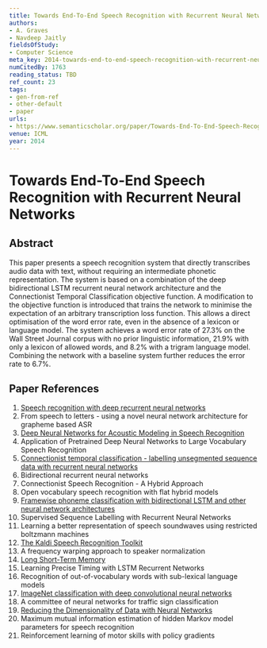 ```yaml
---
title: Towards End-To-End Speech Recognition with Recurrent Neural Networks
authors:
- A. Graves
- Navdeep Jaitly
fieldsOfStudy:
- Computer Science
meta_key: 2014-towards-end-to-end-speech-recognition-with-recurrent-neural-networks
numCitedBy: 1763
reading_status: TBD
ref_count: 23
tags:
- gen-from-ref
- other-default
- paper
urls:
- https://www.semanticscholar.org/paper/Towards-End-To-End-Speech-Recognition-with-Neural-Graves-Jaitly/0fa553cfa0cf3cbdf7a913aa2ae789a757dfb32f?sort=total-citations
venue: ICML
year: 2014
---
```


# Towards End-To-End Speech Recognition with Recurrent Neural Networks

## Abstract

This paper presents a speech recognition system that directly transcribes audio data with text, without requiring an intermediate phonetic representation. The system is based on a combination of the deep bidirectional LSTM recurrent neural network architecture and the Connectionist Temporal Classification objective function. A modification to the objective function is introduced that trains the network to minimise the expectation of an arbitrary transcription loss function. This allows a direct optimisation of the word error rate, even in the absence of a lexicon or language model. The system achieves a word error rate of 27.3% on the Wall Street Journal corpus with no prior linguistic information, 21.9% with only a lexicon of allowed words, and 8.2% with a trigram language model. Combining the network with a baseline system further reduces the error rate to 6.7%.

## Paper References

1. [Speech recognition with deep recurrent neural networks](2013-speech-recognition-with-deep-recurrent-neural-networks)
2. From speech to letters - using a novel neural network architecture for grapheme based ASR
3. [Deep Neural Networks for Acoustic Modeling in Speech Recognition](2012-deep-neural-networks-for-acoustic-modeling-in-speech-recognition)
4. Application of Pretrained Deep Neural Networks to Large Vocabulary Speech Recognition
5. [Connectionist temporal classification - labelling unsegmented sequence data with recurrent neural networks](2006-connectionist-temporal-classification-labelling-unsegmented-sequence-data-with-recurrent-neural-networks)
6. Bidirectional recurrent neural networks
7. Connectionist Speech Recognition - A Hybrid Approach
8. Open vocabulary speech recognition with flat hybrid models
9. [Framewise phoneme classification with bidirectional LSTM and other neural network architectures](2005-framewise-phoneme-classification-with-bidirectional-lstm-and-other-neural-network-architectures)
10. Supervised Sequence Labelling with Recurrent Neural Networks
11. Learning a better representation of speech soundwaves using restricted boltzmann machines
12. [The Kaldi Speech Recognition Toolkit](2011-the-kaldi-speech-recognition-toolkit)
13. A frequency warping approach to speaker normalization
14. [Long Short-Term Memory](1997-long-short-term-memory)
15. Learning Precise Timing with LSTM Recurrent Networks
16. Recognition of out-of-vocabulary words with sub-lexical language models
17. [ImageNet classification with deep convolutional neural networks](2012-alexnet.md)
18. A committee of neural networks for traffic sign classification
19. [Reducing the Dimensionality of Data with Neural Networks](2006-reducing-the-dimensionality-of-data-with-neural-networks)
20. Maximum mutual information estimation of hidden Markov model parameters for speech recognition
21. Reinforcement learning of motor skills with policy gradients
